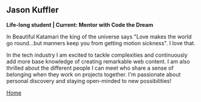 ## Jason Kuffler

<b>Life-long student | Current: Mentor with Code the Dream </b>

In Beautiful Katamari the king of the universe says "Love makes the world go round...but manners keep you from getting motion sickness". I love that.

In the tech industry I am excited to tackle complexities and continuously add more base knowledge of creating remarkable web content. I am also thrilled about the different people I can meet who share a sense of belonging when they work on projects together. I'm passionate about personal discovery and staying open-minded to new possibilities!

<a href="https://www.kuffler.me"> Home </a>
